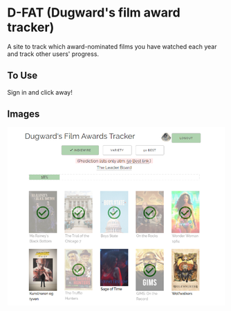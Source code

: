 # D-FAT (Dugward's film award tracker)

A site to track which award-nominated films you have watched each year and track other users' progress.

## To Use

Sign in and click away!

## Images

![Example image 1](at1.png)
